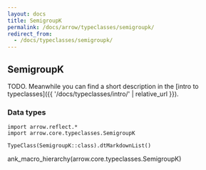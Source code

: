 ```yaml
---
layout: docs
title: SemigroupK
permalink: /docs/arrow/typeclasses/semigroupk/
redirect_from:
  - /docs/typeclasses/semigroupk/
---
```


## SemigroupK

TODO. Meanwhile you can find a short description in the [intro to typeclasses]({{ '/docs/typeclasses/intro/' | relative_url }}).


### Data types

```kotlin:ank:replace
import arrow.reflect.*
import arrow.core.typeclasses.SemigroupK

TypeClass(SemigroupK::class).dtMarkdownList()
```

ank_macro_hierarchy(arrow.core.typeclasses.SemigroupK)
